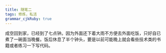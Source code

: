 ```yaml
---
title: 随笔二
tags: 修炼，私活
grammar_cjkRuby: true
---
```

成空回到家，已经到了七点钟。因为外面还下着大雨不方便去外面吃饭，只好自已煮了一碗面当晚餐。饭后休息了半个钟头，要是以前可能晚上就会看些技术类的书籍或者练习一下写代码。